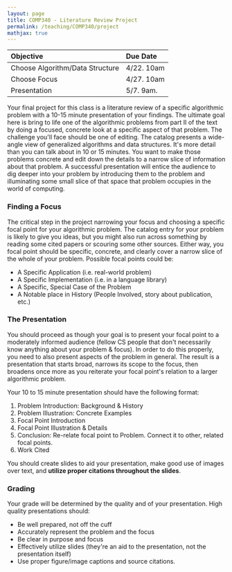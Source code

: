 ```yaml
---
layout: page
title: COMP340 - Literature Review Project
permalink: /teaching/COMP340/project
mathjax: true
---
```


| Objective | Due Date |
| :-- | :-- |
| Choose Algorithm/Data Structure | 4/22. 10am |
| Choose Focus | 4/27. 10am  |
| Presentation | 5/7. 9am. |


Your final project for this class is a literature review of a specific algorithmic problem with a 10-15 minute presentation of your findings. The ultimate goal here is bring to life one of the algorithmic problems from part II of the text by doing a focused, concrete look at a specific aspect of that problem.  The challenge you'll face should be one of editing. The catalog presents a wide-angle view of generalized algorithms and data structures. It's more detail than you can talk about in 10 or 15 minutes. You want to make those problems concrete and edit down the details to a narrow slice of information about that problem. A successful presentation will entice the audience to dig deeper into your problem by introducing them to the problem and illuminating some small slice of that space that problem occupies in the world of computing.


### Finding a Focus

The critical step in the project narrowing your focus and choosing a specific focal point for your algorithmic problem. The catalog entry for your problem is likely to give you ideas, but you might also run across something by reading some cited papers or scouring some other sources. Either way, you focal point should be specific, concrete, and clearly cover a narrow slice of the whole of your problem.  Possible focal points could be:
* A Specific Application (i.e. real-world problem)
* A Specific Implementation (i.e. in a language library)
* A Specific, Special Case of the Problem
* A Notable place in History (People Involved, story about publication, etc.)

### The Presentation

You should proceed as though your goal is to present your focal point to a moderately informed audience (fellow CS people that don't necessarily know anything about your problem & focus). In order to do this properly, you need to also present aspects of the problem in general. The result is a presentation that starts broad, narrows its scope to the focus, then broadens once more as you reiterate your focal point's relation to a larger algorithmic problem.

Your 10 to 15 minute presentation should have the following format:
1. Problem Introduction: Background & History
2. Problem Illustration: Concrete Examples
3. Focal Point Introduction
4. Focal Point Illustration & Details
5. Conclusion: Re-relate focal point to Problem. Connect it to other, related focal points.
6. Work Cited

You should create slides to aid your presentation, make good use of images over text, and **utilize proper citations throughout the slides**.

### Grading

Your grade will be determined by the quality and of your presentation. High quality presentations should:
* Be well prepared, not off the cuff
* Accurately represent the problem and the focus
* Be clear in purpose and focus
* Effectively utilize slides (they're an aid to the presentation, not the presentation itself)
* Use proper figure/image captions and source citations.

